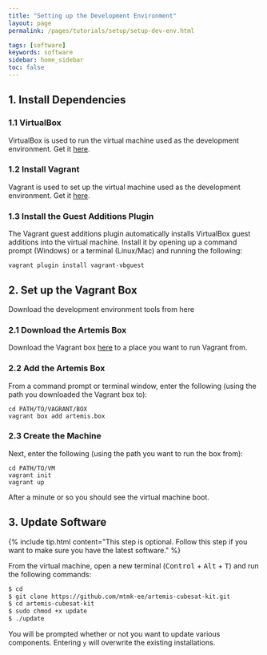 ```yaml
---
title: "Setting up the Development Environment"
layout: page
permalink: /pages/tutorials/setup/setup-dev-env.html

tags: [software]
keywords: software
sidebar: home_sidebar
toc: false
---
```




## 1. Install Dependencies

### 1.1 VirtualBox
VirtualBox is used to run the virtual machine used as the development environment. Get it [here](https://www.virtualbox.org/wiki/Downloads).


### 1.2 Install Vagrant

Vagrant is used to set up the virtual machine used as the development environment. Get it [here](https://www.vagrantup.com/downloads).

### 1.3 Install the Guest Additions Plugin

The Vagrant guest additions plugin automatically installs VirtualBox guest additions into the virtual machine. Install it
by opening up a command prompt (Windows) or a terminal (Linux/Mac) and running the following:

```
vagrant plugin install vagrant-vbguest
```

## 2. Set up the Vagrant Box


Download the development environment tools from here



### 2.1 Download the Artemis Box

Download the Vagrant box [here]() to a place you want to run Vagrant from.

### 2.2 Add the Artemis Box

From a command prompt or terminal window, enter the following (using the path you downloaded the Vagrant box to):

```
cd PATH/TO/VAGRANT/BOX
vagrant box add artemis.box
```

### 2.3 Create the Machine

Next, enter the following (using the path you want to run the box from):

```
cd PATH/TO/VM
vagrant init
vagrant up
```

After a minute or so you should see the virtual machine boot.

## 3. Update Software

{% include tip.html content="This step is optional. Follow this step if you want to make sure you have the
latest software." %}

From the virtual machine, open a new terminal (<kbd>Control</kbd> + <kbd>Alt</kbd> + <kbd>T</kbd>) and run the following commands:


```bash
$ cd
$ git clone https://github.com/mtmk-ee/artemis-cubesat-kit.git
$ cd artemis-cubesat-kit
$ sudo chmod +x update
$ ./update
```

You will be prompted whether or not you want to update various components. Entering `y` will overwrite the existing
installations.

